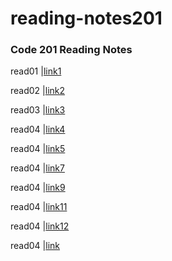 # reading-notes201

### Code 201 Reading Notes



 read01 |[link1](/read01.md)
 
 read02 |[link2](/read02.md)
 
 read03 |[link3](/read03.md)
 
 read04 |[link4](/read04.md)
 
  read04 |[link5](/read05.md)
  
  read04 |[link7](/read07.md)
  
  read04 |[link9](/read09.md)
  
  read04 |[link11](/read11.md)
  
  read04 |[link12](/read12.md)
  
  read04 |[link](read10)
 






